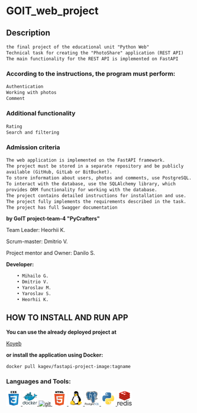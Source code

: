# GOIT_web_project

## Description
    the final project of the educational unit "Python Web"
    Technical task for creating the "PhotoShare" application (REST API)
    The main functionality for the REST API is implemented on FastAPI
    
### According to the instructions, the program must perform:
    Authentication
    Working with photos
    Comment

### Additional functionality
    Rating
    Search and filtering

### Admission criteria
    The web application is implemented on the FastAPI framework.
    The project must be stored in a separate repository and be publicly available (GitHub, GitLab or BitBucket).
    To store information about users, photos and comments, use PostgreSQL. To interact with the database, use the SQLAlchemy library, which provides ORM functionality for working with the database.
    The project contains detailed instructions for installation and use.
    The project fully implements the requirements described in the task.
    The project has full Swagger documentation


**by GoIT project-team-4 "PyCrafters"**

Team Leader: Heorhii K.

Scrum-master: Dmitrio V.

Project mentor and Owner: Danilo S.

**Developer:**

        • Mihailo G.
        • Dmitrio V.
        • Yaroslav M.
        • Yaroslav S. 
        • Heorhii K.


## HOW TO INSTALL AND RUN APP
**You can use the already deployed project at** 
   
 [Koyeb](https://pycrafters-project-pycrafters.koyeb.app/docs/)

**or install the application using Docker:**
        
    docker pull kagev/fastapi-project-image:tagname



<h3 align="left">Languages and Tools:</h3>
<p align="left"> <a href="https://www.w3schools.com/css/" target="_blank" rel="noreferrer"> <img src="https://raw.githubusercontent.com/devicons/devicon/master/icons/css3/css3-original-wordmark.svg" alt="css3" width="40" height="40"/> </a> <a href="https://www.docker.com/" target="_blank" rel="noreferrer"> <img src="https://raw.githubusercontent.com/devicons/devicon/master/icons/docker/docker-original-wordmark.svg" alt="docker" width="40" height="40"/> </a> <a href="https://git-scm.com/" target="_blank" rel="noreferrer"> <img src="https://www.vectorlogo.zone/logos/git-scm/git-scm-icon.svg" alt="git" width="40" height="40"/> </a> <a href="https://www.w3.org/html/" target="_blank" rel="noreferrer"> <img src="https://raw.githubusercontent.com/devicons/devicon/master/icons/html5/html5-original-wordmark.svg" alt="html5" width="40" height="40"/> </a> <a href="https://www.linux.org/" target="_blank" rel="noreferrer"> <img src="https://raw.githubusercontent.com/devicons/devicon/master/icons/linux/linux-original.svg" alt="linux" width="40" height="40"/> </a> <a href="https://www.postgresql.org" target="_blank" rel="noreferrer"> <img src="https://raw.githubusercontent.com/devicons/devicon/master/icons/postgresql/postgresql-original-wordmark.svg" alt="postgresql" width="40" height="40"/> </a> <a href="https://www.python.org" target="_blank" rel="noreferrer"> <img src="https://raw.githubusercontent.com/devicons/devicon/master/icons/python/python-original.svg" alt="python" width="40" height="40"/> </a> <a href="https://redis.io" target="_blank" rel="noreferrer"> <img src="https://raw.githubusercontent.com/devicons/devicon/master/icons/redis/redis-original-wordmark.svg" alt="redis" width="40" height="40"/> </a> </p>

